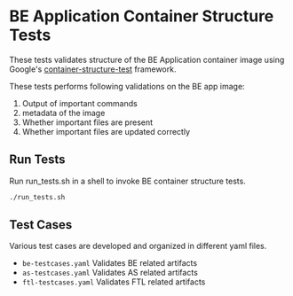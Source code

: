 # BE Application Container Structure Tests
These tests validates structure of the BE Application container image using Google's [container-structure-test](https://github.com/GoogleContainerTools/container-structure-test) framework.

These tests performs following validations on the BE app image:
1. Output of important commands
2. metadata of the image
3. Whether important files are present
4. Whether important files are updated correctly

## Run Tests
Run run_tests.sh in a shell to invoke BE container structure tests.
```sh
./run_tests.sh
``` 

## Test Cases
Various test cases are developed and organized in different yaml files.
* `be-testcases.yaml` Validates BE related artifacts
* `as-testcases.yaml` Validates AS related artifacts
* `ftl-testcases.yaml` Validates FTL related artifacts
